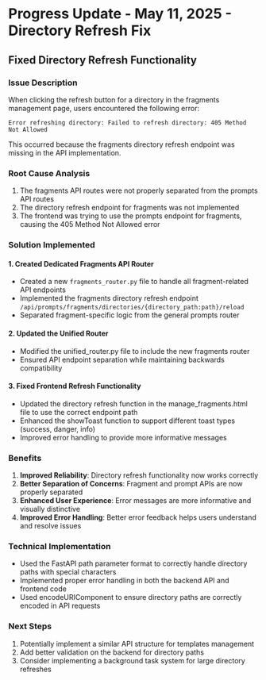 # Progress Update - May 11, 2025 - Directory Refresh Fix

## Fixed Directory Refresh Functionality

### Issue Description
When clicking the refresh button for a directory in the fragments management page, users encountered the following error:
```
Error refreshing directory: Failed to refresh directory: 405 Method Not Allowed
```

This occurred because the fragments directory refresh endpoint was missing in the API implementation.

### Root Cause Analysis
1. The fragments API routes were not properly separated from the prompts API routes
2. The directory refresh endpoint for fragments was not implemented
3. The frontend was trying to use the prompts endpoint for fragments, causing the 405 Method Not Allowed error

### Solution Implemented

#### 1. Created Dedicated Fragments API Router
- Created a new `fragments_router.py` file to handle all fragment-related API endpoints
- Implemented the fragments directory refresh endpoint `/api/prompts/fragments/directories/{directory_path:path}/reload`
- Separated fragment-specific logic from the general prompts router

#### 2. Updated the Unified Router
- Modified the unified_router.py file to include the new fragments router
- Ensured API endpoint separation while maintaining backwards compatibility

#### 3. Fixed Frontend Refresh Functionality
- Updated the directory refresh function in the manage_fragments.html file to use the correct endpoint path
- Enhanced the showToast function to support different toast types (success, danger, info)
- Improved error handling to provide more informative messages

### Benefits
1. **Improved Reliability**: Directory refresh functionality now works correctly
2. **Better Separation of Concerns**: Fragment and prompt APIs are now properly separated
3. **Enhanced User Experience**: Error messages are more informative and visually distinctive
4. **Improved Error Handling**: Better error feedback helps users understand and resolve issues

### Technical Implementation
- Used the FastAPI path parameter format to correctly handle directory paths with special characters
- Implemented proper error handling in both the backend API and frontend code
- Used encodeURIComponent to ensure directory paths are correctly encoded in API requests

### Next Steps
1. Potentially implement a similar API structure for templates management
2. Add better validation on the backend for directory paths
3. Consider implementing a background task system for large directory refreshes
